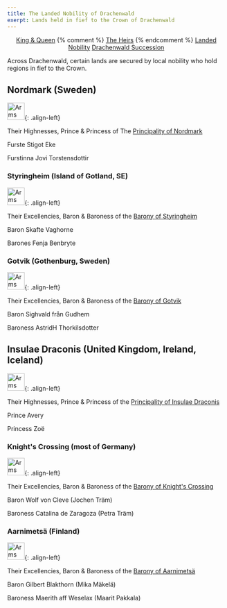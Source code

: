 ```yaml
---
title: The Landed Nobility of Drachenwald
exerpt: Lands held in fief to the Crown of Drachenwald
---
```

<p align="center">
<a href="{{ site.baseurl }}{% link royals/index.html %}" class="btn btn--primary">King & Queen</a>
{% comment %}
<a href="{{ site.baseurl }}{% link royals/heirs.html %}" class="btn btn--primary">The Heirs</a>
{% endcomment %}
<a href="#" class="btn btn--inverse">Landed Nobility</a>
<a href="{{ site.baseurl }}{% link royals/drachenwald-succession.md %}" class="btn btn--primary">Drachenwald Succession</a>
</p>

Across Drachenwald, certain lands are secured by local nobility who hold regions in fief to the Crown.

## Nordmark (Sweden)

<img src="{{ site.baseurl }}{% link images/heraldry/nm_vapen_liten.gif %}" width="40" alt="Arms of Nordmark">{: .align-left}  

Their Highnesses, Prince & Princess of The [Principality of Nordmark](http://www.nordmark.org/)

Furste Stigot Eke  
<script type="text/javascript">document.write(String.fromCharCode(60,97,32,104,114,101,102,61,39,109,97,105,108,116,111,58,102,117,114,115,116,101,64,110,111,114,100,109,97,114,107,46,111,114,103,39,62,102,117,114,115,116,101,64,110,111,114,100,109,97,114,107,46,111,114,103,60,47,97,62));</script>

Furstinna Jovi Torstensdottir  
<script type="text/javascript">document.write(String.fromCharCode(60,97,32,104,114,101,102,61,39,109,97,105,108,116,111,58,102,117,114,115,116,105,110,110,97,64,110,111,114,100,109,97,114,107,46,111,114,103,39,62,102,117,114,115,116,105,110,110,97,64,110,111,114,100,109,97,114,107,46,111,114,103,60,47,97,62));</script>

### Styringheim (Island of Gotland, SE)

<img src="{{ site.baseurl }}{% link images/heraldry/styringheim_logo.gif %}" width="40" alt="Arms of Styringheim">{: .align-left}  

Their Excellencies, Baron & Baroness of the [Barony of Styringheim](https://www.styringheim.se/)  

Baron Skafte Vaghorne  
<script type="text/javascript">document.write(String.fromCharCode(60,97,32,104,114,101,102,61,39,109,97,105,108,116,111,58,98,97,114,111,110,64,115,116,121,114,105,110,103,104,101,105,109,46,115,101,39,62,98,97,114,111,110,64,115,116,121,114,105,110,103,104,101,105,109,46,115,101,60,47,97,62));</script>

Barones Fenja Benbryte  
<script type="text/javascript">document.write(String.fromCharCode(60,97,32,104,114,101,102,61,39,109,97,105,108,116,111,58,98,97,114,111,110,101,115,115,97,64,115,116,121,114,105,110,103,104,101,105,109,46,115,101,39,62,98,97,114,111,110,101,115,115,97,64,115,116,121,114,105,110,103,104,101,105,109,46,115,101,60,47,97,62));</script>

### Gotvik (Gothenburg, Sweden)  

<img src="{{ site.baseurl }}{% link images/heraldry/gotviktrans.gif %}" width="40" alt="Arms of Gotvik">{: .align-left}  

Their Excellencies, Baron & Baroness of the [Barony of Gotvik](http://www.gotvik.se/)
 
Baron Sighvald från Gudhem 
<script type="text/javascript">document.write(String.fromCharCode(60,97,32,104,114,101,102,61,39,109,97,105,108,116,111,58,98,97,114,111,110,64,103,111,116,118,105,107,46,115,101,39,62,98,97,114,111,110,64,103,111,116,118,105,107,46,115,101,60,47,97,62));</script>

Baroness AstridH Thorkilsdotter
<script type="text/javascript">document.write(String.fromCharCode(60,97,32,104,114,101,102,61,39,109,97,105,108,116,111,58,98,97,114,111,110,101,115,115,64,103,111,116,118,105,107,46,115,101,39,62,98,97,114,111,110,101,115,115,64,103,111,116,118,105,107,46,115,101,60,47,97,62));</script>

## Insulae Draconis (United Kingdom, Ireland, Iceland)  

<img src="{{ site.baseurl }}{% link images/heraldry/iddevice.svg %}" width="40" alt="Arms of Insulae Draconis">{: .align-left}  

Their Highnesses, Prince & Princess of the [Principality of Insulae Draconis](http://www.insulaedraconis.org/)  

Prince Avery   
<script type="text/javascript">document.write(String.fromCharCode(60,97,32,104,114,101,102,61,39,109,97,105,108,116,111,58,112,114,105,110,99,101,64,105,110,115,117,108,97,101,100,114,97,99,111,110,105,115,46,111,114,103,39,62,112,114,105,110,99,101,64,105,110,115,117,108,97,101,100,114,97,99,111,110,105,115,46,111,114,103,60,47,97,62));</script>

Princess Zoë  
<script type="text/javascript">document.write(String.fromCharCode(60,97,32,104,114,101,102,61,39,109,97,105,108,116,111,58,112,114,105,110,99,101,115,115,64,105,110,115,117,108,97,101,100,114,97,99,111,110,105,115,46,111,114,103,39,62,112,114,105,110,99,101,115,115,64,105,110,115,117,108,97,101,100,114,97,99,111,110,105,115,46,111,114,103,60,47,97,62));</script>
 
### Knight's Crossing (most of Germany)  

<img src="{{ site.baseurl }}{% link images/heraldry/knightscrossing_m.gif %}" width="40" alt="Arms of Knight's Crossing">{: .align-left}  

Their Excellencies, Baron & Baroness of the [Barony of Knight's Crossing](http://www.knightscrossing.org/)  
 
Baron Wolf von Cleve (Jochen Träm)  
<script type="text/javascript">document.write(String.fromCharCode(60,97,32,104,114,101,102,61,39,109,97,105,108,116,111,58,98,97,114,111,110,64,107,110,105,103,104,116,115,99,114,111,115,115,105,110,103,46,111,114,103,39,62,98,97,114,111,110,64,107,110,105,103,104,116,115,99,114,111,115,115,105,110,103,46,111,114,103,60,47,97,62));</script>

Baroness Catalina de Zaragoza (Petra Träm)  
<script type="text/javascript">document.write(String.fromCharCode(60,97,32,104,114,101,102,61,39,109,97,105,108,116,111,58,98,97,114,111,110,105,110,64,107,110,105,103,104,116,115,99,114,111,115,115,105,110,103,46,111,114,103,39,62,98,97,114,111,110,105,110,64,107,110,105,103,104,116,115,99,114,111,115,115,105,110,103,46,111,114,103,60,47,97,62));</script>
 
### Aarnimetsä (Finland)

<img src="{{ site.baseurl }}{% link images/heraldry/arnimetsa.gif %}" width="40" alt="Arms of Aarnimetsä">{: .align-left}  

Their Excellencies, Baron & Baroness of the [Barony of Aarnimetsä](http://www.aarnimetsa.org/)
 
Baron Gilbert Blakthorn (Mika Mäkelä)  
<script type="text/javascript">document.write(String.fromCharCode(60,97,32,104,114,101,102,61,39,109,97,105,108,116,111,58,112,97,114,111,110,105,64,97,97,114,110,105,109,101,116,115,97,46,111,114,103,39,62,112,97,114,111,110,105,64,97,97,114,110,105,109,101,116,115,97,46,111,114,103,60,47,97,62));</script>
 
Baroness Maerith aff Weselax (Maarit Pakkala)  
<script type="text/javascript">document.write(String.fromCharCode(60,97,32,104,114,101,102,61,39,109,97,105,108,116,111,58,112,97,114,111,110,105,116,97,114,64,97,97,114,110,105,109,101,116,115,97,46,111,114,103,39,62,112,97,114,111,110,105,116,97,114,64,97,97,114,110,105,109,101,116,115,97,46,111,114,103,60,47,97,62));</script>
